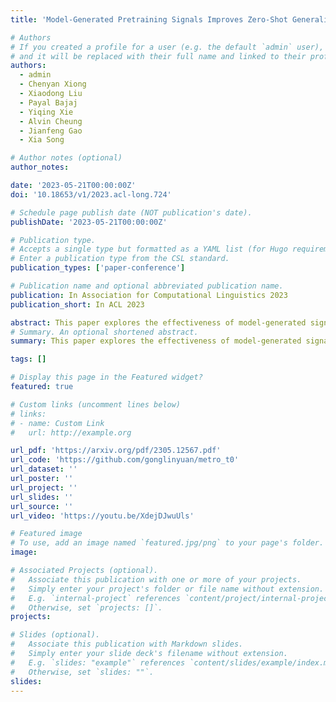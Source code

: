 ```yaml
---
title: 'Model-Generated Pretraining Signals Improves Zero-Shot Generalization of Text-to-Text Transformers'

# Authors
# If you created a profile for a user (e.g. the default `admin` user), write the username (folder name) here
# and it will be replaced with their full name and linked to their profile.
authors:
  - admin
  - Chenyan Xiong
  - Xiaodong Liu
  - Payal Bajaj
  - Yiqing Xie
  - Alvin Cheung
  - Jianfeng Gao
  - Xia Song

# Author notes (optional)
author_notes:

date: '2023-05-21T00:00:00Z'
doi: '10.18653/v1/2023.acl-long.724'

# Schedule page publish date (NOT publication's date).
publishDate: '2023-05-21T00:00:00Z'

# Publication type.
# Accepts a single type but formatted as a YAML list (for Hugo requirements).
# Enter a publication type from the CSL standard.
publication_types: ['paper-conference']

# Publication name and optional abbreviated publication name.
publication: In Association for Computational Linguistics 2023
publication_short: In ACL 2023

abstract: This paper explores the effectiveness of model-generated signals in improving zero-shot generalization of text-to-text Transformers such as T5. We study various designs to pretrain T5 using an auxiliary model to construct more challenging token replacements for the main model to denoise. Key aspects under study include the decoding target, the location of the RTD head, and the masking pattern. Based on these studies, we develop a new model, METRO-T0, which is pretrained using the redesigned ELECTRA-Style pretraining strategies and then prompt-finetuned on a mixture of NLP tasks. METRO-T0 outperforms all similar-sized baselines on prompted NLP benchmarks, such as _T0 Eval_ and MMLU, and rivals the state-of-the-art T0-11B model with only **8%** of its parameters. Our analysis on model’s neural activation and parameter sensitivity reveals that the effectiveness of METRO-T0 stems from more balanced contribution of parameters and better utilization of their capacity. The code and model checkpoints are available at [https://github.com/gonglinyuan/metro_t0](https://github.com/gonglinyuan/metro_t0). 
# Summary. An optional shortened abstract.
summary: This paper explores the effectiveness of model-generated signals in improving zero-shot generalization of text-to-text Transformers such as T5.

tags: []

# Display this page in the Featured widget?
featured: true

# Custom links (uncomment lines below)
# links:
# - name: Custom Link
#   url: http://example.org

url_pdf: 'https://arxiv.org/pdf/2305.12567.pdf'
url_code: 'https://github.com/gonglinyuan/metro_t0'
url_dataset: ''
url_poster: ''
url_project: ''
url_slides: ''
url_source: ''
url_video: 'https://youtu.be/XdejDJwuUls'

# Featured image
# To use, add an image named `featured.jpg/png` to your page's folder.
image:

# Associated Projects (optional).
#   Associate this publication with one or more of your projects.
#   Simply enter your project's folder or file name without extension.
#   E.g. `internal-project` references `content/project/internal-project/index.md`.
#   Otherwise, set `projects: []`.
projects:

# Slides (optional).
#   Associate this publication with Markdown slides.
#   Simply enter your slide deck's filename without extension.
#   E.g. `slides: "example"` references `content/slides/example/index.md`.
#   Otherwise, set `slides: ""`.
slides:
---
```

